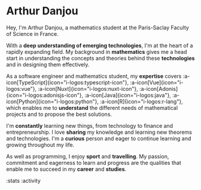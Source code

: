# Arthur Danjou

Hey, I'm Arthur Danjou, a mathematics student at the Paris-Saclay Faculty of Science in France.

With a **deep understanding of emerging technologies**, I'm at the heart of a rapidly expanding field. My background in **mathematics** gives me a head start in understanding the concepts and theories behind these **technologies** and in designing them effectively.

As a software engineer and mathematics student, my **expertise** covers
:a-icon[TypeScript]{icon="i-logos:typescript-icon"},
:a-icon[Vue]{icon="i-logos:vue"},
:a-icon[Nuxt]{icon="i-logos:nuxt-icon"},
:a-icon[Adonis]{icon="i-logos:adonisjs-icon"},
:a-icon[Java]{icon="i-logos:java"},
:a-icon[Python]{icon="i-logos:python"},
:a-icon[R]{icon="i-logos:r-lang"}, which enables me to **understand** the different needs of mathematical projects and to propose the best solutions.

I'm **constantly** learning new things, from technology to finance and entrepreneurship. I love **sharing** my knowledge and learning new theorems and technologies. I'm a **curious** person and eager to continue learning and growing throughout my life.

As well as programming, I enjoy **sport** and **travelling**. My passion, commitment and eagerness to learn and progress are the qualities that enable me to succeed in my **career** and **studies**.

:stats
:activity